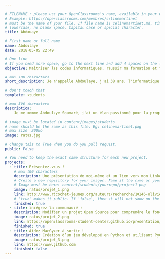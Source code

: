 ```yaml
---

# FILENAME : please use your OpenClassrooms's name, available in your url.
# Example: https://openclassrooms.com/membres/celinemartinet
# must be the name of your file. If file name is celinemartinet.md, title is celinemartinet.
# lowercase, no blank space, Capital case or special character.
title: Abdouaye

# First name or full name
name: Abdoulaye
date: 2018-05-05 22:49

# One line.
# If you need more space, go to the next line and add 4 spaces on the left, as in 'description'.
objective: Maîtriser les codes informatiques, réussir ma formation et faire partie de ce monde rare de grands programmeurs

# max 100 characters
short_description: Je m'appelle Abdoulaye, j'ai 38 ans, l'informatique est ma passion, j'adore les enfants, la guitare et je déteste l'injustice.

# don't touch that
template: students

# max 500 characters
description:
    Je me nomme Abdoulaye Soumaré, j'ai un élan passionné pour la programmation informatique, je suis titulaire d'un BTS en informatique de gestion et d'un diplôme supérieur en génie informatique. Je suis en ce moment le parcours développement d'applications android chez OpenClassrooms la plus grande plateforme de la formation en ligne. J'ai l'envie farouche de devenir un excellent programmeur.

# image must be located in content/images/students
# name should be the same as this file. Eg: celinemartinet.png
# max size: 200ko
image: ratus.jpg

# Change this to True when you do you pull request.
public: False

# You need to keep the exact same structure for each new project.
projects:
  - title: Présentez-vous !
    # max 100 characters
    description: Une présentation de moi-même et un lien vers mon LinkedIn.
    # Create a new repository for your images. Name it the same as your nickname and profile picture.
    # Image must be here: content/students/yourrepo/project1.png
    image: ratus/projet_1.png
    link: http://www.ricochet-jeunes.org/auteurs/recherche/10146-olivier-vogel
    # 'true' makes it public. If 'false', then it will not show on the website.
    finished: true
  - title: Intégrez la communauté !
    description: Modifier un projet Open Source pour comprendre le fonctionnement de Git, de Github et des pull requests.
    image: ratus/projet_2.png
    link: https://openclassrooms-student-center.github.io/presentation/students/ratus.html
    finished: true
  - title: Aidez MacGyver à sortir !
    description: Création d’un jeu développé en Python et utilisant PyGame.
    image: ratus/projet_3.png
    link: https://www.github.com
    finished: false
---
```

